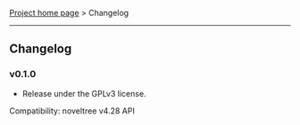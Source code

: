 [Project home page](index) > Changelog

------------------------------------------------------------------------

## Changelog


### v0.1.0

- Release under the GPLv3 license.

Compatibility: noveltree v4.28 API

